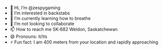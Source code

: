 - 👋 Hi, I’m @zespygaming
- 👀 I’m interested in backstabs
- 🌱 I’m currently learning how to breathe
- 💞️ I’m not looking to collaborate
- 📫 How to reach me SK-682 Weldon, Saskatchewan
- 😄 Pronouns: it/its
- ⚡ Fun fact: I am 400 meters from your location and rapidly approaching

<!---
zespygaming/zespygaming is a ✨ special ✨ repository because its **autistic!!** (this file) appears on your GitHub profile.
You can't click the Preview link to take a look at your changes.
--->
